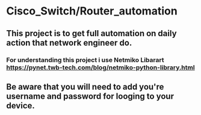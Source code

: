 # Cisco_Switch/Router_automation
## This project is to get full automation on daily action that network engineer do.
### For understanding this project i use Netmiko Libarart https://pynet.twb-tech.com/blog/netmiko-python-library.html

## Be aware that you will need to add you're username and password for looging to your device. 
